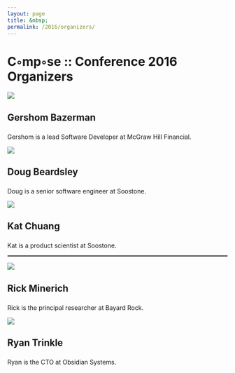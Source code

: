 ```yaml
---
layout: page
title: &nbsp;
permalink: /2016/organizers/
---
```


# C◦mp◦se :: Conference 2016 Organizers

<div id="biowrap">
<div class="container">
<div class="row">
<div class="col-lg-4 col-md-4 col-sm-4 col-xs-4">
<img src="../photos/gb.png" class="img-responsive img-rounded" />
<h2>Gershom Bazerman</h2>
<h3></h3>
<p> 
Gershom is a lead Software Developer at McGraw Hill Financial. 
</p>
</div>
<div class="col-lg-4 col-md-4 col-sm-4 col-xs-4">
<img src="../photos/db.jpg" class="img-responsive img-rounded" />
<h2>Doug Beardsley</h2>
<h3></h3>
<p> 
Doug is a senior software engineer at Soostone. 
</p>
</div>
<div class="col-lg-4 col-md-4 col-sm-4 col-xs-4">
<img src="../photos/kc.jpg" class="img-responsive img-rounded" />
<h2>Kat Chuang</h2>
<h3></h3>
<p> 
Kat is a product scientist at Soostone.
</p>
</div>
</div><! --/row --> 
</div><! --/container -->
</div><! --/biowrap -->

<hr style="border:1px dotted #efefee "/>

<section id="minerich" name="services"></section>
<section id="trinkle" name="services"></section>

<div id="biowrap">
<div class="container">
<div class="row">
<div class="col-lg-4 col-md-4 col-sm-4 col-xs-4">
<img src="../photos/rm.jpg" class="img-responsive img-rounded" />
<h2>Rick Minerich</h2>
<h3></h3>
<p> 
Rick is the principal researcher at Bayard Rock.
</p>
</div>
<div class="col-lg-4 col-md-4 col-sm-4 col-xs-4">
<img src="../photos/rt.jpg" class="img-responsive img-rounded" />
<h2>Ryan Trinkle</h2>
<h3></h3>
<p> 
Ryan is the CTO at Obsidian Systems.
</p>
</div>
</div><! --/row --> 
</div><! --/container -->
</div><! --/biowrap -->
